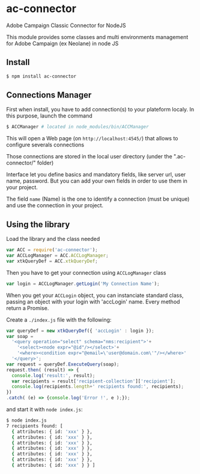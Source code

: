# ac-connector
Adobe Campaign Classic Connector for NodeJS

This module provides some classes and multi environments management for Adobe Campaign (ex Neolane) in node JS

## Install
```bash
$ npm install ac-connector
```

## Connections Manager
First when install, you have to add connection(s) to your plateform localy.
In this purpose, launch the command
```bash
$ ACCManager # located in node_modules/bin/ACCManager
```

This will open a Web page (on `http://localhost:4545/`) that allows to configure severals connections

Those connections are stored in the local user directory (under the ".ac-connector/" folder)

Interface let you define basics and mandatory fields, like server url, user name, password. But you can add your own fields in order to use them in your project.

The field `name` (Name) is the one to identify a connection (must be unique) and use the connection in your project.

## Using the library
Load the library and the class needed
```js
var ACC = require('ac-connector');
var ACCLogManager = ACC.ACCLogManager;
var xtkQueryDef = ACC.xtkQueryDef;
```

Then you have to get your connection using `ACCLogManager` class
```js
var login = ACCLogManager.getLogin('My Connection Name');
```

When you get your `ACCLogin` object, you can instanciate standard class, passing an object with your login with 'accLogin' name. Every method return a Promise.

Create a `./index.js` file with the following:
```js
var queryDef = new xtkQueryDef({ 'accLogin' : login });
var soap =
  '<query operation="select" schema="nms:recipient">'+
    '<select><node expr="@id"/></select>'+
    '<where><condition expr="@email=\'user@domain.com\'"/></where>'
  '</query>';
var request = queryDef.ExecuteQuery(soap);
request.then( (result) => {
  console.log('result:', result);
  var recipients = result['recipient-collection']['recipient'];
  console.log(recipients.length+' recipients found:', recipients);
})
.catch( (e) => {console.log('Error !', e );});
```

and start it with `node index.js`:
```bash
$ node index.js
7 recipients found: [
  { attributes: { id: 'xxx' } },
  { attributes: { id: 'xxx' } },
  { attributes: { id: 'xxx' } },
  { attributes: { id: 'xxx' } },
  { attributes: { id: 'xxx' } },
  { attributes: { id: 'xxx' } },
  { attributes: { id: 'xxx' } } ]
```
